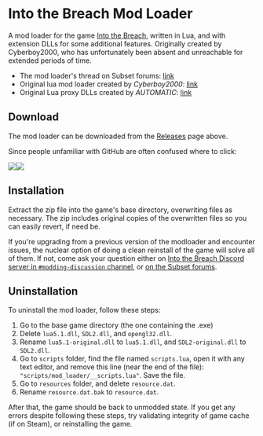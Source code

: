 # Into the Breach Mod Loader

A mod loader for the game [Into the Breach](https://www.subsetgames.com/itb.html), written in Lua, and with extension DLLs for some additional features. Originally created by Cyberboy2000, who has unfortunately been absent and unreachable for extended periods of time.

- The mod loader's thread on Subset forums: [link](https://www.subsetgames.com/forum/viewtopic.php?f=26&t=33119)
- Original lua mod loader created by *Cyberboy2000*: [link](https://www.subsetgames.com/forum/viewtopic.php?f=26&t=32833)
- Original Lua proxy DLLs created by *AUTOMATIC*: [link](https://github.com/AUTOMATIC1111/IntoTheBreachLua)


## Download

The mod loader can be downloaded from the [Releases](https://github.com/kartoFlane/ITB-ModLoader/releases) page above.

Since people unfamiliar with GitHub are often confused where to click:

<img src="https://i.imgur.com/NpaEhyE.png"/><img src="https://i.imgur.com/EOULQhJ.png"/>


## Installation

Extract the zip file into the game's base directory, overwriting files as necessary. The zip includes original copies of the overwritten files so you can easily revert, if need be.

If you're upgrading from a previous version of the modloader and encounter issues, the nuclear option of doing a clean reinstall of the game will solve all of them. If not, come ask your question either on [Into the Breach Discord server in `#modding-discussion` channel](https://discord.gg/trrNB6p), or [on the Subset forums](https://www.subsetgames.com/forum/viewtopic.php?f=26&t=33119).


## Uninstallation

To uninstall the mod loader, follow these steps:

1. Go to the base game directory (the one containing the .exe)
2. Delete `lua5.1.dll`, `SDL2.dll`, and `opengl32.dll`.
3. Rename `lua5.1-original.dll` to `lua5.1.dll`, and `SDL2-original.dll` to `SDL2.dll`.
4. Go to `scripts` folder, find the file named `scripts.lua`, open it with any text editor, and remove this line (near the end of the file): `"scripts/mod_loader/__scripts.lua"`. Save the file.
5. Go to `resources` folder, and delete `resource.dat`.
6. Rename `resource.dat.bak` to `resource.dat`.

After that, the game should be back to unmodded state. If you get any errors despite following these steps, try validating integrity of game cache (if on Steam), or reinstalling the game.
